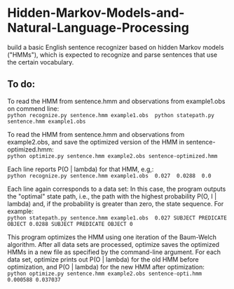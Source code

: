 # Hidden-Markov-Models-and-Natural-Language-Processing

build a basic English sentence recognizer based on hidden Markov models ("HMMs"), which is expected to recognize and parse sentences that use the certain vocabulary.

## To do:
  To read the HMM from sentence.hmm and observations from example1.obs on commend line: <br />
    ```
    python recognize.py sentence.hmm example1.obs 
    python statepath.py sentence.hmm example1.obs
    ```

  To read the HMM from sentence.hmm and observations from example2.obs, and save the optimized version of the HMM in sentence-optimized.hmm:<br />
    ```
    python optimize.py sentence.hmm example2.obs sentence-optimized.hmm
    ```
  
  Each line reports P(O | lambda) for that HMM, e.g,:<br />
    ```
    python recognize.py sentence.hmm example1.obs 
    0.027 
    0.0288 
    0.0
    ```
  
  
  
  Each line again corresponds to a data set:  In this case, the program outputs the "optimal" state path, i.e., the path with the highest probability P(O, I | lambda) and, if the probability is greater than zero, the state sequence.  For example: <br />
    ```
    python statepath.py sentence.hmm example1.obs 
    0.027 SUBJECT PREDICATE OBJECT
    0.0288 SUBJECT PREDICATE OBJECT
    0
    ```
  
  
  
  This program optimizes the HMM using one iteration of the Baum-Welch algorithm.  After all data sets are processed, optimize saves the optimized HMMs in a new file as specified by the command-line argument.
  For each data set, optimize prints out P(O | lambda) for the old HMM before optimization, and P(O | lambda) for the new HMM after optimization: <br />
    ```
    python optimize.py sentence.hmm example2.obs sentence-opti.hmm 
    0.000588 0.037037
    ```
    
  
